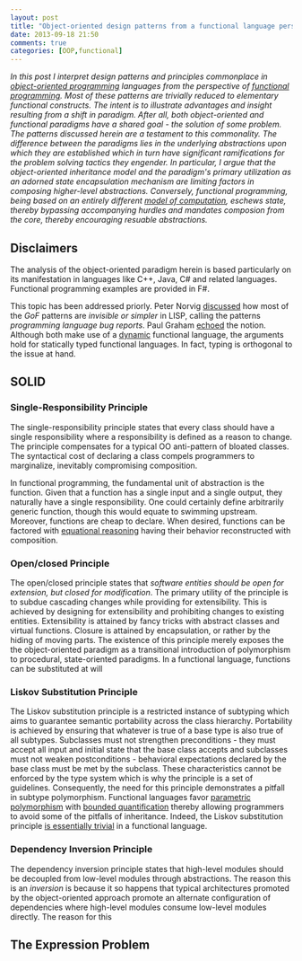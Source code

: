 ```yaml
---
layout: post
title: "Object-oriented design patterns from a functional language perspective"
date: 2013-09-18 21:50
comments: true
categories: [OOP,functional]
---
```

_In this post I interpret design patterns and principles commonplace in [object-oriented programming](http://en.wikipedia.org/wiki/Object-oriented_programming) languages from the perspective of [functional programming](http://en.wikipedia.org/wiki/Functional_programming). Most of these patterns are trivially reduced to elementary functional constructs. The intent is to illustrate advantages and insight resulting from a shift in paradigm. After all, both object-oriented and functional paradigms have a shared goal - the solution of some problem. The patterns discussed herein are a testament to this commonality. The difference between the paradigms lies in the underlying abstractions upon which they are established which in turn have significant ramifications for the problem solving tactics they engender. In particular, I argue that the object-oriented inheritance model and the paradigm's primary utilization as an adorned state encapsulation mechanism are limiting factors in composing higher-level abstractions. Conversely, functional programming, being based on an entirely different [model of computation](http://en.wikipedia.org/wiki/Model_of_computation), eschews state, thereby bypassing accompanying hurdles and mandates composion from the core, thereby encouraging resuable abstractions._

## Disclaimers

The analysis of the object-oriented paradigm herein is based particularly on its manifestation in languages like C++, Java, C# and related languages. Functional programming examples are provided in F#.

This topic has been addressed priorly. Peter Norvig [discussed](http://www.norvig.com/design-patterns/) how most of the _GoF_ patterns are _invisible or simpler_ in LISP, calling the patterns _programming language bug reports_. Paul Graham [echoed](http://www.paulgraham.com/icad.html) the notion. Although both make use of a [dynamic](http://en.wikipedia.org/wiki/Type_system#Dynamic_type-checking_and_runtime_type_information) functional language, the arguments hold for statically typed functional languages. In fact, typing is orthogonal to the issue at hand.

## SOLID

### Single-Responsibility Principle

The single-responsibility principle states that every class should have a single responsibility where a responsibility is defined as a reason to change. The principle compensates for a typical OO anti-pattern of bloated classes. The syntactical cost of declaring a class compels programmers to marginalize, inevitably compromising composition.

In functional programming, the fundamental unit of abstraction is the function. Given that a function has a single input and a single output, they naturally have a single responsibility. One could certainly define arbitrarily generic function, though this would equate to swimming upstream. Moreover, functions are cheap to declare. When desired, functions can be factored with [equational reasoning](http://www.haskell.org/haskellwiki/Equational_reasoning_examples) having their behavior reconstructed with composition.

### Open/closed Principle

The open/closed principle states that _software entities should be open for extension, but closed for modification_. The primary utility of the principle is to subdue cascading changes while providing for extensibility. This is achieved by designing for extensibility and prohibiting changes to existing entities. Extensibility is attained by fancy tricks with abstract classes and virtual functions. Closure is attained by encapsulation, or rather by the hiding of moving parts. The existence of this principle merely exposes the the object-oriented paradigm as a transitional introduction of polymorphism to procedural, state-oriented paradigms. In a functional language, functions can be substituted at will

### Liskov Substitution Principle

The Liskov substitution principle is a restricted instance of subtyping which aims to guarantee semantic portability across the class hierarchy. Portability is achieved by ensuring that whatever is true of a base type is also true of all subtypes. Subclasses must not strengthen preconditions - they must accept all input and initial state that the base class accepts and subclasses must not weaken postconditions - behavioral expectations declared by the base class must be met by the subclass. These characteristics cannot be enforced by the type system which is why the principle is a set of guidelines. Consequently, the need for this principle demonstrates a pitfall in subtype polymorphism. Functional languages favor [parametric polymorphism](http://en.wikipedia.org/wiki/Parametric_polymorphism) with [bounded quantification](http://en.wikipedia.org/wiki/Bounded_quantification) thereby allowing programmers to avoid some of the pitfalls of inheritance. Indeed, the Liskov substitution principle [is essentially trivial](http://apocalisp.wordpress.com/2010/10/06/liskov-substitution-principle-is-contravariance/) in a functional language.


### Dependency Inversion Principle

The dependency inversion principle states that high-level modules should be decoupled from low-level modules through abstractions. The reason this is an _inversion_ is because it so happens that typical architectures promoted by the object-oriented approach promote an alternate configuration of dependencies where high-level modules consume low-level modules directly. The reason for this



## The Expression Problem